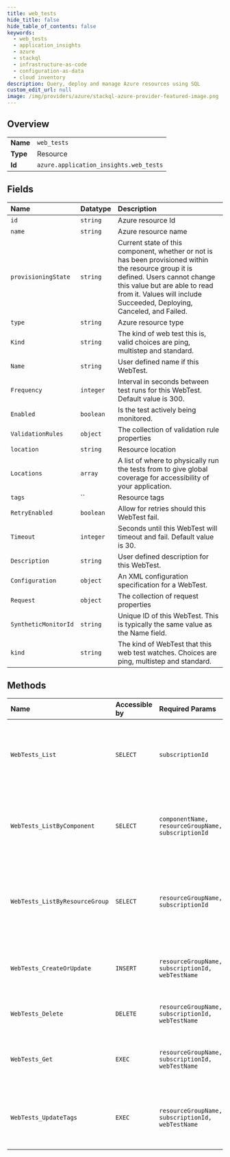 ```yaml
---
title: web_tests
hide_title: false
hide_table_of_contents: false
keywords:
  - web_tests
  - application_insights
  - azure    
  - stackql
  - infrastructure-as-code
  - configuration-as-data
  - cloud inventory
description: Query, deploy and manage Azure resources using SQL
custom_edit_url: null
image: /img/providers/azure/stackql-azure-provider-featured-image.png
---
```

  
    

## Overview
<table><tbody>
<tr><td><b>Name</b></td><td><code>web_tests</code></td></tr>
<tr><td><b>Type</b></td><td>Resource</td></tr>
<tr><td><b>Id</b></td><td><code>azure.application_insights.web_tests</code></td></tr>
</tbody></table>

## Fields
| Name | Datatype | Description |
|:-----|:---------|:------------|
| `id` | `string` | Azure resource Id |
| `name` | `string` | Azure resource name |
| `provisioningState` | `string` | Current state of this component, whether or not is has been provisioned within the resource group it is defined. Users cannot change this value but are able to read from it. Values will include Succeeded, Deploying, Canceled, and Failed. |
| `type` | `string` | Azure resource type |
| `Kind` | `string` | The kind of web test this is, valid choices are ping, multistep and standard. |
| `Name` | `string` | User defined name if this WebTest. |
| `Frequency` | `integer` | Interval in seconds between test runs for this WebTest. Default value is 300. |
| `Enabled` | `boolean` | Is the test actively being monitored. |
| `ValidationRules` | `object` | The collection of validation rule properties |
| `location` | `string` | Resource location |
| `Locations` | `array` | A list of where to physically run the tests from to give global coverage for accessibility of your application. |
| `tags` | `` | Resource tags |
| `RetryEnabled` | `boolean` | Allow for retries should this WebTest fail. |
| `Timeout` | `integer` | Seconds until this WebTest will timeout and fail. Default value is 30. |
| `Description` | `string` | User defined description for this WebTest. |
| `Configuration` | `object` | An XML configuration specification for a WebTest. |
| `Request` | `object` | The collection of request properties |
| `SyntheticMonitorId` | `string` | Unique ID of this WebTest. This is typically the same value as the Name field. |
| `kind` | `string` | The kind of WebTest that this web test watches. Choices are ping, multistep and standard. |
## Methods
| Name | Accessible by | Required Params | Description |
|:-----|:--------------|:----------------|:------------|
| `WebTests_List` | `SELECT` | `subscriptionId` | Get all Application Insights web test definitions for the specified subscription. |
| `WebTests_ListByComponent` | `SELECT` | `componentName, resourceGroupName, subscriptionId` | Get all Application Insights web tests defined for the specified component. |
| `WebTests_ListByResourceGroup` | `SELECT` | `resourceGroupName, subscriptionId` | Get all Application Insights web tests defined for the specified resource group. |
| `WebTests_CreateOrUpdate` | `INSERT` | `resourceGroupName, subscriptionId, webTestName` | Creates or updates an Application Insights web test definition. |
| `WebTests_Delete` | `DELETE` | `resourceGroupName, subscriptionId, webTestName` | Deletes an Application Insights web test. |
| `WebTests_Get` | `EXEC` | `resourceGroupName, subscriptionId, webTestName` | Get a specific Application Insights web test definition. |
| `WebTests_UpdateTags` | `EXEC` | `resourceGroupName, subscriptionId, webTestName` | Updates the tags associated with an Application Insights web test. |
